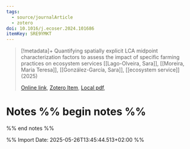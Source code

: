 ```yaml
---
tags:
  - source/journalArticle
  - zotero
doi: 10.1016/j.ecoser.2024.101686
itemKey: SRE9YMKT
---
```

>[!metadata]+
> Quantifying spatially explicit LCA midpoint characterization factors to assess the impact of specific farming practices on ecosystem services
> [[Lago-Olveira, Sara]], [[Moreira, Maria Teresa]], [[González-García, Sara]], 
> [[ecosystem service]] (2025)
> 
> [Online link](https://linkinghub.elsevier.com/retrieve/pii/S2212041624000937), [Zotero Item](zotero://select/library/items/SRE9YMKT), [Local pdf](file://C:/Users/aburg/Documents/references/zotero/storage/GDLBG5PX/Lago-Olveira2025_Quantifyingspatiallya.pdf), 

# Notes %% begin notes %%

%% end notes %%




%% Import Date: 2025-05-26T13:45:44.513+02:00 %%
